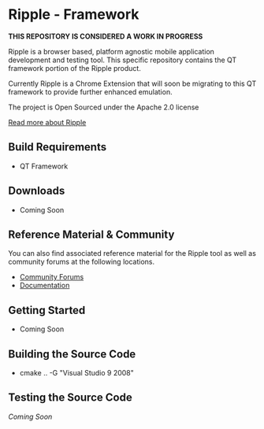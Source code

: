 # Ripple - Framework

**THIS REPOSITORY IS CONSIDERED A WORK IN PROGRESS**

Ripple is a browser based, platform agnostic mobile application development and testing tool.  This specific repository contains the QT framework portion of the Ripple product.

Currently Ripple is a Chrome Extension that will soon be migrating to this QT framework to provide further enhanced emulation.
 
The project is Open Sourced under the Apache 2.0 license 
 
[Read more about Ripple](http://ripple.tinyhippos.com) 

## Build Requirements
 
* QT Framework

## Downloads
* Coming Soon

## Reference Material &amp; Community
You can also find associated reference material for the Ripple tool as well as community forums at the following locations.

* [Community Forums](http://supportforums.blackberry.com/t5/Web-Development/bd-p/browser_dev)
* [Documentation](http://rippledocs.tinyhippos.com/index.html)

## Getting Started
* Coming Soon

## Building the Source Code
* cmake .. -G "Visual Studio 9 2008"

## Testing the Source Code
*Coming Soon*